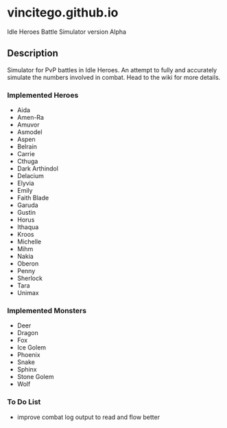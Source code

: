 # vincitego.github.io
Idle Heroes Battle Simulator version Alpha


## Description

Simulator for PvP battles in Idle Heroes. 
An attempt to fully and accurately simulate the numbers involved in combat. 
Head to the wiki for more details.
  
  
### Implemented Heroes
  * Aida
  * Amen-Ra
  * Amuvor
  * Asmodel
  * Aspen
  * Belrain
  * Carrie
  * Cthuga
  * Dark Arthindol
  * Delacium
  * Elyvia
  * Emily
  * Faith Blade
  * Garuda
  * Gustin
  * Horus
  * Ithaqua
  * Kroos
  * Michelle
  * Mihm
  * Nakia
  * Oberon
  * Penny
  * Sherlock
  * Tara
  * Unimax
  
  
### Implemented Monsters
  * Deer
  * Dragon
  * Fox
  * Ice Golem
  * Phoenix
  * Snake
  * Sphinx
  * Stone Golem
  * Wolf

  
### To Do List
  * improve combat log output to read and flow better
